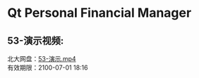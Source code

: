 # Qt Personal Financial Manager

## 53-演示视频:
北大网盘：[53-演示.mp4](https://disk.pku.edu.cn/link/AA941FFFA12AE24957B7A8ACFF13EDFD05)  
有效期限：2100-07-01 18:16
